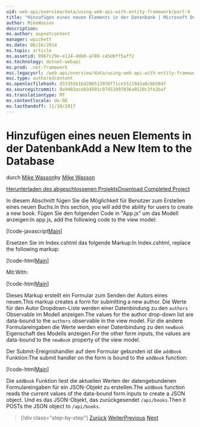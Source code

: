 ```yaml
---
uid: web-api/overview/data/using-web-api-with-entity-framework/part-9
title: "Hinzufügen eines neuen Elements in der Datenbank | Microsoft Docs"
author: MikeWasson
description: 
ms.author: aspnetcontent
manager: wpickett
ms.date: 06/16/2014
ms.topic: article
ms.assetid: 0967c29e-e124-4db0-a788-c45d0ff5aff2
ms.technology: dotnet-webapi
ms.prod: .net-framework
msc.legacyurl: /web-api/overview/data/using-web-api-with-entity-framework/part-9
msc.type: authoredcontent
ms.openlocfilehash: d33355b1bd286513958f71ce5521942a6cbb584f
ms.sourcegitcommit: 9a9483aceb34591c97451997036a9120c3fe2baf
ms.translationtype: MT
ms.contentlocale: de-DE
ms.lasthandoff: 11/10/2017
---
```

<a name="add-a-new-item-to-the-database"></a><span data-ttu-id="e3511-102">Hinzufügen eines neuen Elements in der Datenbank</span><span class="sxs-lookup"><span data-stu-id="e3511-102">Add a New Item to the Database</span></span>
====================
<span data-ttu-id="e3511-103">durch [Mike Wasson](https://github.com/MikeWasson)</span><span class="sxs-lookup"><span data-stu-id="e3511-103">by [Mike Wasson](https://github.com/MikeWasson)</span></span>

[<span data-ttu-id="e3511-104">Herunterladen des abgeschlossenen Projekts</span><span class="sxs-lookup"><span data-stu-id="e3511-104">Download Completed Project</span></span>](https://github.com/MikeWasson/BookService)

<span data-ttu-id="e3511-105">In diesem Abschnitt fügen Sie die Möglichkeit für Benutzer zum Erstellen eines neuen Buchs.</span><span class="sxs-lookup"><span data-stu-id="e3511-105">In this section, you will add the ability for users to create a new book.</span></span> <span data-ttu-id="e3511-106">Fügen Sie den folgenden Code in "App.js" um das Modell anzeigen:</span><span class="sxs-lookup"><span data-stu-id="e3511-106">In app.js, add the following code to the view model:</span></span>

[!code-javascript[Main](part-9/samples/sample1.js)]

<span data-ttu-id="e3511-107">Ersetzen Sie im Index.cshtml das folgende Markup:</span><span class="sxs-lookup"><span data-stu-id="e3511-107">In Index.cshtml, replace the following markup:</span></span>

[!code-html[Main](part-9/samples/sample2.html)]

<span data-ttu-id="e3511-108">Mit:</span><span class="sxs-lookup"><span data-stu-id="e3511-108">With:</span></span>

[!code-html[Main](part-9/samples/sample3.html)]

<span data-ttu-id="e3511-109">Dieses Markup erstellt ein Formular zum Senden der Autors eines neuen.</span><span class="sxs-lookup"><span data-stu-id="e3511-109">This markup creates a form for submitting a new author.</span></span> <span data-ttu-id="e3511-110">Die Werte für den Autor Dropdown-Liste werden einer Datenbindung zu den `authors` Observable im Modell anzeigen.</span><span class="sxs-lookup"><span data-stu-id="e3511-110">The values for the author drop-down list are data-bound to the `authors` observable in the view model.</span></span> <span data-ttu-id="e3511-111">Für die andere Formulareingaben die Werte werden einer Datenbindung zu den `newBook` Eigenschaft des Modells anzeigen.</span><span class="sxs-lookup"><span data-stu-id="e3511-111">For the other form inputs, the values are data-bound to the `newBook` property of the view model.</span></span>

<span data-ttu-id="e3511-112">Der Submit-Ereignishandler auf dem Formular gebunden ist die `addBook` Funktion:</span><span class="sxs-lookup"><span data-stu-id="e3511-112">The submit handler on the form is bound to the `addBook` function:</span></span>

[!code-html[Main](part-9/samples/sample4.html)]

<span data-ttu-id="e3511-113">Die `addBook` Funktion liest die aktuellen Werten der datengebundenen Formulareingaben für ein JSON-Objekt zu erstellen.</span><span class="sxs-lookup"><span data-stu-id="e3511-113">The `addBook` function reads the current values of the data-bound form inputs to create a JSON object.</span></span> <span data-ttu-id="e3511-114">Und es das JSON-Objekt, das zurückgesendet `/api/books`.</span><span class="sxs-lookup"><span data-stu-id="e3511-114">Then it POSTs the JSON object to `/api/books`.</span></span>

>[!div class="step-by-step"]
<span data-ttu-id="e3511-115">[Zurück](part-8.md)
[Weiter](part-10.md)</span><span class="sxs-lookup"><span data-stu-id="e3511-115">[Previous](part-8.md)
[Next](part-10.md)</span></span>
